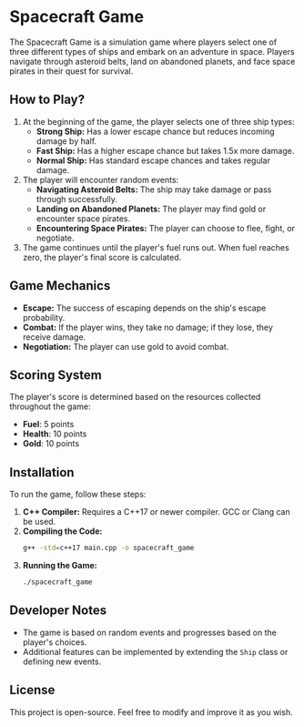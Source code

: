 
# Spacecraft Game

The Spacecraft Game is a simulation game where players select one of three different types of ships and embark on an adventure in space. Players navigate through asteroid belts, land on abandoned planets, and face space pirates in their quest for survival.

## How to Play?

1. At the beginning of the game, the player selects one of three ship types:
   - **Strong Ship:** Has a lower escape chance but reduces incoming damage by half.
   - **Fast Ship:** Has a higher escape chance but takes 1.5x more damage.
   - **Normal Ship:** Has standard escape chances and takes regular damage.
2. The player will encounter random events:
   - **Navigating Asteroid Belts:** The ship may take damage or pass through successfully.
   - **Landing on Abandoned Planets:** The player may find gold or encounter space pirates.
   - **Encountering Space Pirates:** The player can choose to flee, fight, or negotiate.
3. The game continues until the player's fuel runs out. When fuel reaches zero, the player's final score is calculated.

## Game Mechanics

- **Escape:** The success of escaping depends on the ship's escape probability.
- **Combat:** If the player wins, they take no damage; if they lose, they receive damage.
- **Negotiation:** The player can use gold to avoid combat.

## Scoring System

The player's score is determined based on the resources collected throughout the game:
- **Fuel**: 5 points
- **Health**: 10 points
- **Gold**: 10 points

## Installation

To run the game, follow these steps:

1. **C++ Compiler:** Requires a C++17 or newer compiler. GCC or Clang can be used.
2. **Compiling the Code:**
   ```sh
   g++ -std=c++17 main.cpp -o spacecraft_game
   ```
3. **Running the Game:**
   ```sh
   ./spacecraft_game
   ```

## Developer Notes

- The game is based on random events and progresses based on the player's choices.
- Additional features can be implemented by extending the `Ship` class or defining new events.

## License

This project is open-source. Feel free to modify and improve it as you wish.

